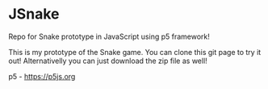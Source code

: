 # JSnake
Repo for Snake prototype in JavaScript using p5 framework!

This is my prototype of the Snake game. You can clone this git page to try it out!
Alternativelly you can just download the zip file as well!

p5 - https://p5js.org
